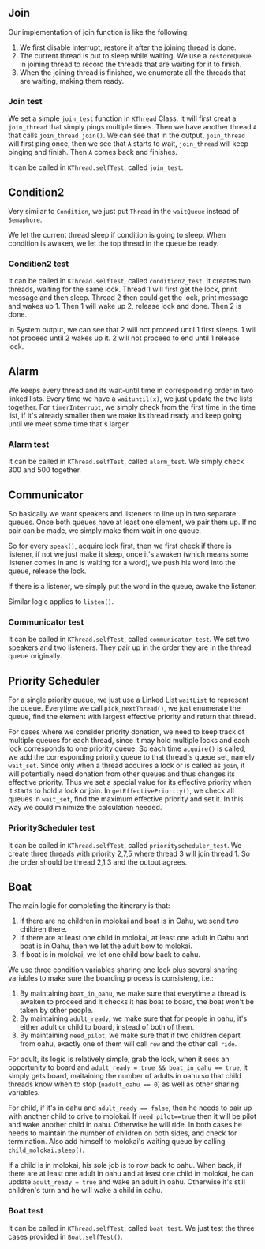 ## Join

Our implementation of join function is like the following: 

1. We first disable interrupt, restore it after the joining thread is done. 
2. The current thread is put to sleep while waiting. We use a `restoreQueue` in joining thread to record the threads that are waiting for it to finish. 
3. When the joining thread is finished, we enumerate all the threads that are waiting, making them ready. 

### Join test

We set a simple `join_test` function in `KThread` Class. It will first creat a `join_thread` that simply pings multiple times. Then we have another thread `A` that calls `join_thread.join()`. We can see that in the output, `join_thread` will first ping once, then we see that `A` starts to wait, `join_thread` will keep pinging and finish. Then `A` comes back and finishes. 

It can be called in `KThread.selfTest`, called `join_test`. 

## Condition2

Very similar to `Condition`, we just put `Thread` in the `waitQueue` instead of `Semaphore`. 

We let the current thread sleep if condition is going to sleep. When condition is awaken, we let the top thread in the queue be ready. 

### Condition2 test

It can be called in `KThread.selfTest`, called `condition2_test`. It creates two threads, waiting for the same lock. Thread 1 will first get the lock, print message and then sleep. Thread 2 then could get the lock, print message and wakes up 1. Then 1 will wake up 2, release lock and done. Then 2 is done.  

In System output, we can see that 2 will not proceed until 1 first sleeps. 1 will not proceed until 2 wakes up it. 2 will not proceed to end until 1 release lock. 

## Alarm

We keeps every thread and its wait-until time in corresponding order in two linked lists. Every time we have a `waituntil(x)`, we just update the two lists together. For `timerInterrupt`, we simply check from the first time in the time list, if it's already smaller then we make its thread ready and keep going until we meet some time that's larger. 

### Alarm test

It can be called in `KThread.selfTest`, called `alarm_test`. We simply check 300 and 500 together. 

## Communicator 

So basically we want speakers and listeners to line up in two separate queues. Once both queues have at least one element, we pair them up. If no pair can be made, we simply make them wait in one queue. 

So for every `speak()`, acquire lock first, then we first check if there is listener, if not we just make it sleep, once it's awaken (which means some listener comes in and is waiting for a word), we push his word into the queue, release the lock. 

If there is a listener, we simply put the word in the queue, awake the listener. 

Similar logic applies to `listen()`. 

### Communicator test

It can be called in `KThread.selfTest`, called `communicator_test`. We set two speakers and two listeners. They pair up in the order they are in the thread queue originally. 

## Priority Scheduler

For a single priority queue, we just use a Linked List `waitList` to represent the queue. Everytime we call `pick_nextThread()`, we just enumerate the queue, find the element with largest effective priority and return that thread. 

For cases where we consider priority donation, we need to keep track of multiple queues for each thread, since it may hold multiple locks and each lock corresponds to one priority queue. So each time `acquire()` is called, we add the corresponding priority queue to that thread's queue set, namely `wait_set`. Since only when a thread acquires a lock or is called as `join`, it will potentially need donation from other queues and thus changes its effective priority. Thus we set a special value for its effective priority when it starts to hold a lock or join. In `getEffectivePriority()`, we check all queues in `wait_set`, find the maximum effective priority and set it. In this way we could minimize the calculation needed.  

### PriorityScheduler test

It can be called in `KThread.selfTest`, called `priorityscheduler_test`. We create three threads with priority 2,7,5 where thread 3 will join thread 1. So the order should be thread 2,1,3 and the output agrees. 

## Boat

The main logic for completing the itinerary is that:

1. if there are no children in molokai and boat is in Oahu, we send two children there. 
2. if there are at least one child in molokai, at least one adult in Oahu and boat is in Oahu, then we let the adult bow to molokai. 
3. if boat is in molokai, we let one child bow back to oahu. 

We use three condition variables sharing one lock plus several sharing variables to make sure the boarding process is consisteng, i.e.: 

1. By maintaining `boat_in_oahu`, we make sure that everytime a thread is awaken to proceed and it checks it has boat to board, the boat won't be taken by other people. 
2. By maintaining `adult_ready`, we make sure that for people in oahu, it's either adult or child to board, instead of both of them. 
3. By maintaining `need_pilot`, we make sure that if two children depart from oahu, exactly one of them will call `row` and the other call `ride`. 

For adult, its logic is relatively simple, grab the lock, when it sees an opportunity to board and `adult_ready = true && boat_in_oahu == true`, it simply gets board, maitaining the number of adults in oahu so that child threads know when to stop (`nadult_oahu == 0`) as well as other sharing variables. 

For child, if it's in oahu and `adult_ready == false`, then he needs to pair up with another child to drive to molokai. If `need_pilot==true` then it will be pilot and wake another child in oahu. Otherwise he will ride. In both cases he needs to maintain the number of children on both sides, and check for termination. Also add himself to molokai's waiting queue by calling `child_molokai.sleep()`. 

If a child is in molokai, his sole job is to row back to oahu. When back, if there are at least one adult in oahu and at least one child in molokai, he can update `adult_ready = true` and wake an adult in oahu. Otherwise it's still children's turn and he will wake a child in oahu. 

### Boat test

It can be called in `KThread.selfTest`, called `boat_test`. We just test the three cases provided in `Boat.selfTest()`. 
